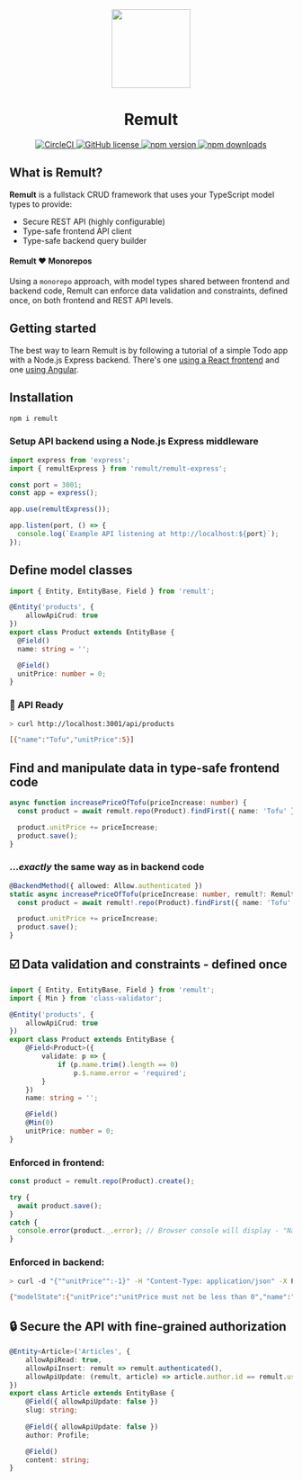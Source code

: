 <div align="center">
  <a href="http://remult.dev/">
    <img src="https://github.com/remult/remult/raw/master/docs/.vuepress/public/logo.png" width="140" height="140">
  </a>
  <h1>Remult</h1>
	<a href="https://circleci.com/gh/remult/remult/tree/master">
		<img alt="CircleCI" src="https://circleci.com/gh/remult/remult/tree/master.svg?style=svg">
	</a>
	<a href="https://raw.githubusercontent.com/remult/remult/master/LICENSE">
		<img alt="GitHub license" src="https://img.shields.io/badge/license-MIT-blue.svg">
	</a>
	<a href="https://www.npmjs.com/package/remult">
		<img alt="npm version" src="https://badge.fury.io/js/remult.svg">
	</a>
	<a href="https://www.npmjs.com/package/remult">
		<img alt="npm downloads" src="https://img.shields.io/npm/dm/remult">
	</a>
</div>

## What is Remult?

**Remult** is a fullstack CRUD framework that uses your TypeScript model types to provide:

* Secure REST API (highly configurable)
* Type-safe frontend API client
* Type-safe backend query builder

#### Remult :heart: Monorepos

Using a `monorepo` approach, with model types shared between frontend and backend code, Remult can enforce data validation and constraints, defined once, on both frontend and REST API levels.

## Getting started
The best way to learn Remult is by following a tutorial of a simple Todo app with a Node.js Express backend. There's one [using a React frontend](https://remult.dev/tutorials/tutorial-react.html) and one [using Angular](https://remult.dev/tutorials/tutorial-angular.html).

## Installation
```sh
npm i remult
```

### Setup API backend using a Node.js Express middleware
```ts
import express from 'express';
import { remultExpress } from 'remult/remult-express';

const port = 3001;
const app = express();

app.use(remultExpress());

app.listen(port, () => {
  console.log(`Example API listening at http://localhost:${port}`);
});
```

## Define model classes
```ts
import { Entity, EntityBase, Field } from 'remult';

@Entity('products', {
    allowApiCrud: true
})
export class Product extends EntityBase {
  @Field()
  name: string = '';

  @Field()
  unitPrice: number = 0;
}
```

### :rocket: API Ready
```sh
> curl http://localhost:3001/api/products

[{"name":"Tofu","unitPrice":5}]
```

## Find and manipulate data in type-safe frontend code
```ts
async function increasePriceOfTofu(priceIncrease: number) {
  const product = await remult.repo(Product).findFirst({ name: 'Tofu' });

  product.unitPrice += priceIncrease;
  product.save();
}
```

### ...*exactly* the same way as in backend code
```ts
@BackendMethod({ allowed: Allow.authenticated })
static async increasePriceOfTofu(priceIncrease: number, remult?: Remult) {
  const product = await remult!.repo(Product).findFirst({ name: 'Tofu' });

  product.unitPrice += priceIncrease;
  product.save();
}
```

## :ballot_box_with_check: Data validation and constraints - defined once

```ts
import { Entity, EntityBase, Field } from 'remult';
import { Min } from 'class-validator';

@Entity('products', {
    allowApiCrud: true
})
export class Product extends EntityBase {
    @Field<Product>({
        validate: p => {
            if (p.name.trim().length == 0)
                p.$.name.error = 'required';
        }
    })
    name: string = '';

    @Field()
    @Min(0)
    unitPrice: number = 0;
}
```

### Enforced in frontend:
```ts
const product = remult.repo(Product).create();

try {
  await product.save();
}
catch {
  console.error(product._.error); // Browser console will display - "Name: required"
}
```

### Enforced in backend:
```sh
> curl -d "{""unitPrice"":-1}" -H "Content-Type: application/json" -X POST http://localhost:3001/api/products

{"modelState":{"unitPrice":"unitPrice must not be less than 0","name":"required"},"message":"Name: required"}
```

## :lock: Secure the API with fine-grained authorization
```ts
@Entity<Article>('Articles', {
    allowApiRead: true,
    allowApiInsert: remult => remult.authenticated(),
    allowApiUpdate: (remult, article) => article.author.id == remult.user.id
})
export class Article extends EntityBase {
    @Field({ allowApiUpdate: false })
    slug: string;
    
    @Field({ allowApiUpdate: false })
    author: Profile;

    @Field()
    content: string;
}
```
